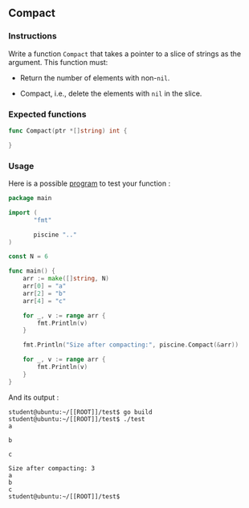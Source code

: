 ## Compact

### Instructions

Write a function `Compact` that takes a pointer to a slice of strings as the argument.
This function must:

-   Return the number of elements with non-`nil`.

-   Compact, i.e., delete the elements with `nil` in the slice.

### Expected functions

```go
func Compact(ptr *[]string) int {

}
```

### Usage

Here is a possible [program](TODO-LINK) to test your function :

```go
package main

import (
       "fmt"

       piscine ".."
)

const N = 6

func main() {
	arr := make([]string, N)
	arr[0] = "a"
	arr[2] = "b"
	arr[4] = "c"

	for _, v := range arr {
		fmt.Println(v)
	}

	fmt.Println("Size after compacting:", piscine.Compact(&arr))

	for _, v := range arr {
		fmt.Println(v)
	}
}
```

And its output :

```console
student@ubuntu:~/[[ROOT]]/test$ go build
student@ubuntu:~/[[ROOT]]/test$ ./test
a

b

c

Size after compacting: 3
a
b
c
student@ubuntu:~/[[ROOT]]/test$
```
